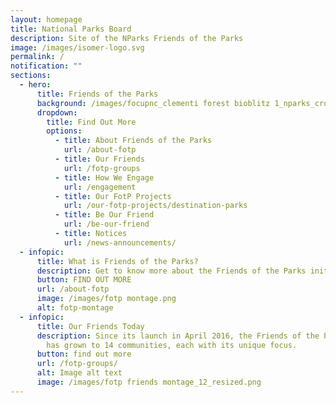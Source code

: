 ```yaml
---
layout: homepage
title: National Parks Board
description: Site of the NParks Friends of the Parks
image: /images/isomer-logo.svg
permalink: /
notification: ""
sections:
  - hero:
      title: Friends of the Parks
      background: /images/focupnc_clementi forest bioblitz 1_nparks_cropped.JPG
      dropdown:
        title: Find Out More
        options:
          - title: About Friends of the Parks
            url: /about-fotp
          - title: Our Friends
            url: /fotp-groups
          - title: How We Engage
            url: /engagement
          - title: Our FotP Projects
            url: /our-fotp-projects/destination-parks
          - title: Be Our Friend
            url: /be-our-friend
          - title: Notices
            url: /news-announcements/
  - infopic:
      title: What is Friends of the Parks?
      description: Get to know more about the Friends of the Parks initiative!
      button: FIND OUT MORE
      url: /about-fotp
      image: /images/fotp montage.png
      alt: fotp-montage
  - infopic:
      title: Our Friends Today
      description: Since its launch in April 2016, the Friends of the Parks initiative
        has grown to 14 communities, each with its unique focus.
      button: find out more
      url: /fotp-groups/
      alt: Image alt text
      image: /images/fotp friends montage_12_resized.png
---
```


